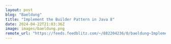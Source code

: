 ```yaml
---
layout: post
blog: "Baeldung"
title: "Implement the Builder Pattern in Java 8"
date: 2024-04-22T21:03:36Z
image: images/baeldung.png
remote_url: "https://feeds.feedblitz.com/~/882204236/0/baeldung~Implement-the-Builder-Pattern-in-Java"
---
```

